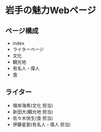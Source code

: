 # 岩手の魅力Webページ
 
## ページ構成
- index
- ライターページ
- 文化
- 観光地
- 有名人・偉人
- 食
## ライター
- 嶺岸海希(文化 担当)
- 新田大(観光地 担当)
- 佐々木快生(食 担当)
- 伊藤星那(有名人・偉人 担当)
